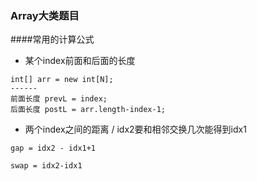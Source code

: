 ### Array大类题目

####常用的计算公式
- 某个index前面和后面的长度
```
int[] arr = new int[N];
------
前面长度 prevL = index;
后面长度 postL = arr.length-index-1;

```
- 两个index之间的距离 / idx2要和相邻交换几次能得到idx1
```
gap = idx2 - idx1+1

swap = idx2-idx1
```

